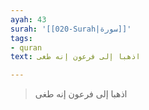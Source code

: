 ```yaml
---
ayah: 43
surah: '[[020-Surah|سورة]]'
tags:
- quran
text: اذهبا إلى فرعون إنه طغى

---
```

> اذهبا إلى فرعون إنه طغى
